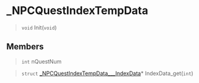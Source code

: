 # _NPCQuestIndexTempData
 
> `void` Init(`void`)
 
## Members
 
> `int` nQuestNum
 
> `struct` [_NPCQuestIndexTempData___IndexData](lua/classes/_NPCQuestIndexTempData___IndexData.md)* IndexData_get(`int`)
 

